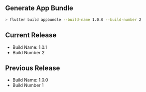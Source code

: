 ## Generate App Bundle


```bash
> flutter build appbundle --build-name 1.0.0 --build-number 2
```


## Current Release
* Build Name: 1.0.1
* Build Number 2

## Previous Release
* Build Name: 1.0.0
* Build Number 1
